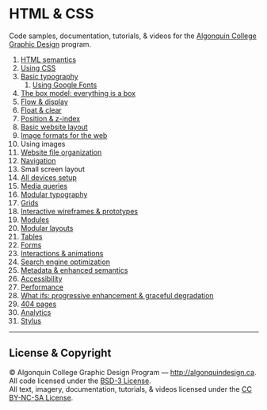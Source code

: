 # HTML & CSS

Code samples, documentation, tutorials, & videos for the [Algonquin College Graphic Design](http://algonquindesign.ca) program.

1. [HTML semantics](html-semantics)
2. [Using CSS](using-css)
3. [Basic typography](basic-typography)
	1. [Using Google Fonts](basic-typography/google-fonts)
4. [The box model: everything is a box](box-model)
5. [Flow & display](flow-display)
6. [Float & clear](float-clear)
7. [Position & z-index](position-zindex)
8. [Basic website layout](basic-website)
9. [Image formats for the web](image-formats)
10. Using images
11. [Website file organization](organization-slicing)
12. [Navigation](navigation)
13. Small screen layout
14. [All devices setup](all-devices-setup)
15. [Media queries](media-queries)
16. [Modular typography](modular-typography)
17. [Grids](grids)
18. [Interactive wireframes & prototypes](interactive-wireframes-and-prototypes)
19. [Modules](modules)
20. [Modular layouts](modular-layouts)
21. [Tables](tables)
22. [Forms](forms)
23. [Interactions & animations](interactions-animations)
24. [Search engine optimization](search-engine-optimization)
25. [Metadata & enhanced semantics](metadata-enhanced-semantics)
26. [Accessibility](accessibility)
27. [Performance](performance)
28. [What ifs: progressive enhancement & graceful degradation](what-ifs)
29. [404 pages](404-pages)
30. [Analytics](analytics)
31. [Stylus](stylus)

---

## License & Copyright

© Algonquin College Graphic Design Program — <http://algonquindesign.ca>.	
All code licensed under the [BSD-3 License](LICENSE).	
All text, imagery, documentation, tutorials, & videos licensed under the [CC BY-NC-SA License](http://creativecommons.org/licenses/by-nc-sa/4.0/).
